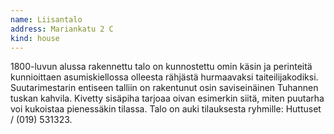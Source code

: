 ```yaml
---
name: Liisantalo
address: Mariankatu 2 C
kind: house
---
```

1800-luvun alussa rakennettu talo on kunnostettu omin käsin ja perinteitä kunnioittaen asumiskiellossa olleesta rähjästä hurmaavaksi taiteilijakodiksi.
Suutarimestarin entiseen talliin on rakentunut osin saviseinäinen Tuhannen tuskan kahvila.
Kivetty sisäpiha tarjoaa oivan esimerkin siitä, miten puutarha voi kukoistaa pienessäkin tilassa.
Talo on auki tilauksesta ryhmille: Huttuset / (019) 531323.